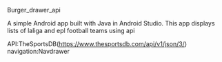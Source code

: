  Burger_drawer_api

A simple Android app built with Java in Android Studio. This app displays lists of laliga and epl football teams using api

API:TheSportsDB(https://www.thesportsdb.com/api/v1/json/3/) navigation:Navdrawer
